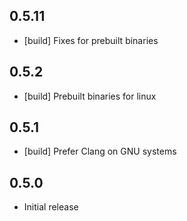 ## 0.5.11

- [build] Fixes for prebuilt binaries

## 0.5.2

- [build] Prebuilt binaries for linux

## 0.5.1

- [build] Prefer Clang on GNU systems

## 0.5.0

- Initial release
